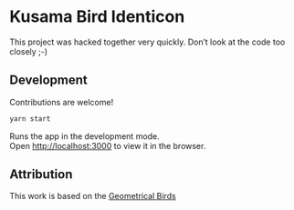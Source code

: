 # Kusama Bird Identicon

This project was hacked together very quickly. Don’t look at the code too closely ;-)  

## Development

Contributions are welcome!

```javascript
yarn start
```

Runs the app in the development mode.\
Open [http://localhost:3000](http://localhost:3000) to view it in the browser.


## Attribution 

This work is based on the [Geometrical Birds](https://codepen.io/ainalem/pen/rGvaaO ) 
